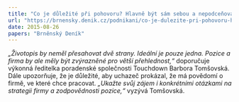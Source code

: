 ```yaml
---
title: "Co je důležité při pohovoru? Hlavně být sám sebou a nepodceňovat se"
url: "https://brnensky.denik.cz/podnikani/co-je-dulezite-pri-pohovoru-hlavne-byt-sam-sebou-a-nepodcenovat-se-20150828.html"
date: 2015-08-26
papers: "Brněnský Deník"
---
```


*„Životopis by neměl přesahovat dvě strany. Ideální je pouze jedna. Pozice a firma by ale měly být zvýrazněné pro větší přehlednost,“* doporučuje výkonná ředitelka poradenské společnosti Touchdown Barbora Tomšovská. Dále upozorňuje, že je důležité, aby uchazeč prokázal, že má povědomí o firmě, ve které chce pracovat. *„Ukažte svůj zájem i konkrétními otázkami na strategii firmy a zodpovědnosti pozice,“* vyzývá Tomšovská.


